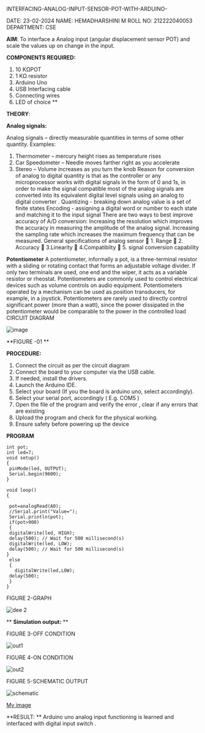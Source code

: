  INTERFACING-ANALOG-INPUT-SENSOR-POT-WITH-ARDUINO-

DATE: 23-02-2024
NAME: HEMADHARSHINI M
ROLL NO: 212222040053
DEPARTMENT: CSE

**AIM**:  To interface a Analog  input (angular displacement sensor POT) and scale the values up on change in the input.


**COMPONENTS REQUIRED:**
1.	10 KΩPOT
2.	1 KΩ resistor 
3.	Arduino Uno 
4.	USB Interfacing cable 
5.	Connecting wires 
6.	LED of choice 
**


**THEORY**: 

**Analog signals:**

Analog signals – directly measurable quantities in terms of some other quantity.
Examples:
1. Thermometer – mercury height rises as temperature rises
2. Car Speedometer – Needle moves farther right as you accelerate
3. Stereo – Volume increases as you turn the knob
Reason for conversion of analog to digital quantity is that as the controller or any microprocessor works with digital signals in the form of 0 and 1s, in order to make the signal compatible  most of the analog signals are converted into its equivalent digital level signals using an analog to digital converter .
Quantizing - breaking down analog value is a set of finite states
Encoding - assigning a digital word or number to each state and matching it to the input signal
 There are two ways to best improve accuracy of A/D conversion:
Increasing the resolution which improves the accuracy in measuring the amplitude of the analog signal.
Increasing the sampling rate which increases the maximum frequency that can be measured.
General specifications of analog sensor
	1. Range
	2. Accuracy
	3.Linearity
	4.Compatiblity
	5. signal conversion capability

**Potentiometer**
A potentiometer, informally a pot, is a three-terminal resistor with a sliding or rotating contact that forms an adjustable voltage divider. If only two terminals are used, one end and the wiper, it acts as a variable resistor or rheostat.
Potentiometers are commonly used to control electrical devices such as volume controls on audio equipment. Potentiometers operated by a mechanism can be used as position transducers, for example, in a joystick. Potentiometers are rarely used to directly control significant power (more than a watt), since the power dissipated in the potentiometer would be comparable to the power in the controlled load
CIRCUIT DIAGRAM





![image](https://user-images.githubusercontent.com/36288975/163530788-eec3cdc3-95e8-4d2d-8349-6d0ea4c9439c.png)

**FIGURE -01
**

**PROCEDURE:**

1.	Connect the circuit as per the circuit diagram 
2.	Connect the board to your computer via the USB cable.
3.	If needed, install the drivers.
4.	Launch the Arduino IDE.
5.	Select your board (If you the board is arduino uno, select accordingly).
6.	Select your serial port, accordingly ( E.g. COM5 )
7.	Open the file of the program  and verify the error , clear if any errors that are existing 
8.	Upload the program and check for the physical working. 
9.	Ensure safety before powering up the device 



**PROGRAM** 
 ```
int pot;
int led=7;
void setup()
{
  pinMode(led, OUTPUT);
  Serial.begin(9600);
}

void loop()
{
  
  pot=analogRead(A0);
  //Serial.print("Value=");
  Serial.println(pot);
  if(pot>900)
  {
  digitalWrite(led, HIGH);
  delay(500); // Wait for 500 millisecond(s)
  digitalWrite(led, LOW);
  delay(500); // Wait for 500 millisecond(s)
}
  else
  {
    digitalWrite(led,LOW);
  delay(500);
  }
}  
```

FIGURE 2-GRAPH

![dee 2](https://github.com/HemadharshiniMurugan/EXPERIMENT-NO--02-INTERFACING-ANALOG-INPUT-SENSOR-POT-WITH-ARDUINO-/assets/119404809/0d791a26-b048-4790-8531-4a89fdb8cd5b)



**
**Simulation output:** 
**

FIGURE 3-OFF CONDITION

![out1](https://github.com/HemadharshiniMurugan/EXPERIMENT-NO--02-INTERFACING-ANALOG-INPUT-SENSOR-POT-WITH-ARDUINO-/assets/119404809/6cd9e74a-5028-4370-9491-917c36ee0027)

FIGURE 4-ON CONDITION

![out2](https://github.com/HemadharshiniMurugan/EXPERIMENT-NO--02-INTERFACING-ANALOG-INPUT-SENSOR-POT-WITH-ARDUINO-/assets/119404809/c47fcd94-e06a-4315-af90-3992a8c42cb8)

FIGURE 5-SCHEMATIC OUTPUT

![schematic](https://github.com/HemadharshiniMurugan/EXPERIMENT-NO--02-INTERFACING-ANALOG-INPUT-SENSOR-POT-WITH-ARDUINO-/assets/119404809/7dfaa820-196c-441d-b4f0-290ea9698262)


[My image](username.github.com/repository/img/image.jpg)







**RESULT: ** Arduino uno analog input functioning is learned and interfaced with digital input switch .
